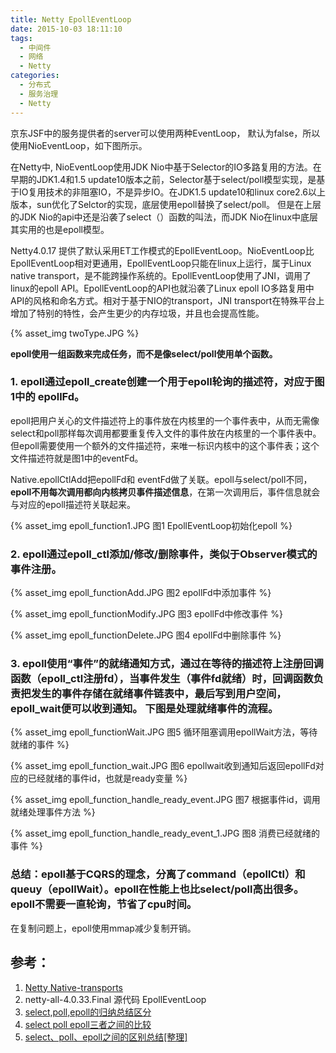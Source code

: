 ```yaml
---
title: Netty EpollEventLoop
date: 2015-10-03 18:11:10
tags:  
  - 中间件
  - 网络
  - Netty
categories:
  - 分布式 
  - 服务治理
  - Netty   
---
```


京东JSF中的服务提供者的server可以使用两种EventLoop， 默认为false，所以使用NioEventLoop，如下图所示。

在Netty中, NioEventLoop使用JDK Nio中基于Selector的IO多路复用的方法。在早期的JDK1.4和1.5 update10版本之前，Selector基于select/poll模型实现，是基于IO复用技术的非阻塞IO，不是异步IO。在JDK1.5 update10和linux core2.6以上版本，sun优化了Selctor的实现，底层使用epoll替换了select/poll。 但是在上层的JDK Nio的api中还是沿袭了select（）函数的叫法，而JDK Nio在linux中底层其实用的也是epoll模型。

Netty4.0.17 提供了默认采用ET工作模式的EpollEventLoop。NioEventLoop比EpollEventLoop相对更通用，EpollEventLoop只能在linux上运行，属于Linux native transport，是不能跨操作系统的。EpollEventLoop使用了JNI，调用了linux的epoll API。EpollEventLoop的API也就沿袭了Linux epoll IO多路复用中API的风格和命名方式。相对于基于NIO的transport，JNI transport在特殊平台上增加了特别的特性，会产生更少的内存垃圾，并且也会提高性能。

{% asset_img  twoType.JPG  %}

**epoll使用一组函数来完成任务，而不是像select/poll使用单个函数。**

<!-- more -->

### 1. epoll通过epoll_create创建一个用于epoll轮询的描述符，对应于图1中的 epollFd。

epoll把用户关心的文件描述符上的事件放在内核里的一个事件表中，从而无需像select和poll那样每次调用都要重复传入文件的事件放在内核里的一个事件表中。但epoll需要使用一个额外的文件描述符，来唯一标识内核中的这个事件表；这个文件描述符就是图1中的eventFd。

Native.epollCtlAdd把epollFd和 eventFd做了关联。epoll与select/poll不同，**epoll不用每次调用都向内核拷贝事件描述信息**，在第一次调用后，事件信息就会与对应的epoll描述符关联起来。

{% asset_img  epoll_function1.JPG   图1 EpollEventLoop初始化epoll %}
                  

### 2. epoll通过epoll_ctl添加/修改/删除事件，类似于Observer模式的事件注册。

{% asset_img  epoll_functionAdd.JPG  图2 epollFd中添加事件 %}
                  
{% asset_img  epoll_functionModify.JPG  图3 epollFd中修改事件  %}
                  
{% asset_img  epoll_functionDelete.JPG  图4 epollFd中删除事件  %}
                  
### 3. epoll使用“事件”的就绪通知方式，通过在等待的描述符上注册回调函数（epoll_ctl注册fd），当事件发生（事件fd就绪）时，回调函数负责把发生的事件存储在就绪事件链表中，最后写到用户空间， epoll_wait便可以收到通知。 下图是处理就绪事件的流程。

{% asset_img  epoll_functionWait.JPG  图5 循环阻塞调用epollWait方法，等待就绪的事件  %}
                  
{% asset_img  epoll_function_wait.JPG   图6 epollwait收到通知后返回epollFd对应的已经就绪的事件id，也就是ready变量 %}
                  
{% asset_img  epoll_function_handle_ready_event.JPG   图7 根据事件id，调用就绪处理事件方法 %}

{% asset_img  epoll_function_handle_ready_event_1.JPG   图8 消费已经就绪的事件 %}                  
                  
### 总结：epoll基于CQRS的理念，分离了command（epollCtl）和queuy（epollWait）。epoll在性能上也比select/poll高出很多。epoll不需要一直轮询，节省了cpu时间。

在复制问题上，epoll使用mmap减少复制开销。

## 参考：

1. [Netty  Native-transports](https://github.com/netty/netty/wiki/Native-transports) 
2. netty-all-4.0.33.Final 源代码 EpollEventLoop
3. [select,poll,epoll的归纳总结区分](http://blog.csdn.net/turkeyzhou/article/details/8504554)
4. [select poll epoll三者之间的比较](http://www.cnblogs.com/wiessharling/p/4106295.html)
5. [select、poll、epoll之间的区别总结[整理]](http://www.cnblogs.com/Anker/p/3265058.html)
